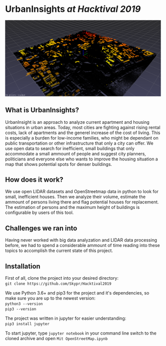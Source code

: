 # UrbanInsights *at Hacktival 2019*
![roof view](/assets/transport_black.png)
## What is UrbanInsights?
UrbanInsight is an approach to analyze current apartment and housing situations in urban areas. Today, most cities are fighting against rising rental costs, lack of apartments and the generel increase of the cost of living. This is especially a burden for low-income families, who might be dependant on public transportation or other infrastructure that only a city can offer.
We use open data to search for inefficient, small buildings that only accommodate a small ammount of people and suggest city planners, politicians and everyone else who wants to improve the housing situation a map that shows potential spots for denser buildings.

## How does it work?
We use open LIDAR datasets and OpenStreetmap data in python to look for small, inefficient houses. Then we analyze their volume, estimate the ammount of persons living there and flag potential houses for replacement. The estimation of persons and the maximum height of buildings is configurable by users of this tool.

## Challenges we ran into
Having never worked with big data analyzation and LIDAR data processing before, we had to spend a considerable ammount of time reading into these topics to accomplish the current state of this project. 

## Installation
First of all, clone the project into your desired directory:  
`git clone https://github.com/Skypr/Hacktival2019`  

We use Python 3.6+ and pip3 for the project and it's dependencies, so make sure you are up to the newest version:  
`python3 --version`  
`pip3 --version`  

The project was written in jupyter for easier understanding:  
`pip3 install jupyter`  

To start jupyter, type `jupyter notebook` in your command line switch to the cloned archive and open `Mit OpenStreetMap.ipynb`
